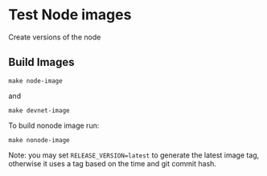# Test Node images

Create versions of the node

## Build Images

```shell
make node-image
```

and

```shell
make devnet-image
```

To build nonode image run:

```shell
make nonode-image
```

Note: you may set `RELEASE_VERSION=latest` to generate the latest image tag, otherwise it uses a tag based on the time and git commit hash.